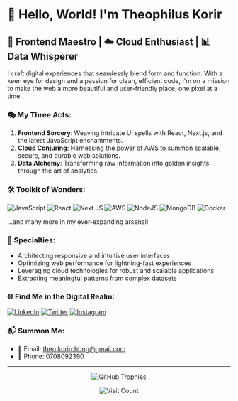 # 👋 Hello, World! I'm Theophilus Korir

## 🚀 Frontend Maestro | ☁️ Cloud Enthusiast | 📊 Data Whisperer

I craft digital experiences that seamlessly blend form and function. With a keen eye for design and a passion for clean, efficient code, I'm on a mission to make the web a more beautiful and user-friendly place, one pixel at a time.

### 🎭 My Three Acts:

1. **Frontend Sorcery**: Weaving intricate UI spells with React, Next.js, and the latest JavaScript enchantments.
2. **Cloud Conjuring**: Harnessing the power of AWS to summon scalable, secure, and durable web solutions.
3. **Data Alchemy**: Transforming raw information into golden insights through the art of analytics.

### 🛠️ Toolkit of Wonders:

![JavaScript](https://img.shields.io/badge/javascript-%23323330.svg?style=for-the-badge&logo=javascript&logoColor=%23F7DF1E)
![React](https://img.shields.io/badge/react-%2320232a.svg?style=for-the-badge&logo=react&logoColor=%2361DAFB)
![Next JS](https://img.shields.io/badge/Next-black?style=for-the-badge&logo=next.js&logoColor=white)
![AWS](https://img.shields.io/badge/AWS-%23FF9900.svg?style=for-the-badge&logo=amazon-aws&logoColor=white)
![NodeJS](https://img.shields.io/badge/node.js-6DA55F?style=for-the-badge&logo=node.js&logoColor=white)
![MongoDB](https://img.shields.io/badge/MongoDB-%234ea94b.svg?style=for-the-badge&logo=mongodb&logoColor=white)
![Docker](https://img.shields.io/badge/docker-%230db7ed.svg?style=for-the-badge&logo=docker&logoColor=white)

...and many more in my ever-expanding arsenal!

### 🌟 Specialties:

- Architecting responsive and intuitive user interfaces
- Optimizing web performance for lightning-fast experiences
- Leveraging cloud technologies for robust and scalable applications
- Extracting meaningful patterns from complex datasets

### 🌐 Find Me in the Digital Realm:

[![LinkedIn](https://img.shields.io/badge/LinkedIn-%230077B5.svg?logo=linkedin&logoColor=white)](https://linkedin.com/in/Theophilus-Korir)
[![Twitter](https://img.shields.io/badge/Twitter-%231DA1F2.svg?logo=Twitter&logoColor=white)](https://twitter.com/theo_korir)
[![Instagram](https://img.shields.io/badge/Instagram-%23E4405F.svg?logo=Instagram&logoColor=white)](https://www.instagram.com/_ftkorir/)

### 📬 Summon Me:

- 📧 Email: theo.korirchbng@gmail.com
- 📱 Phone: 0708092390

---

<p align="center">
  <img src="https://github-profile-trophy.vercel.app/?username=theo-matross&theme=radical&no-frame=false&no-bg=true&margin-w=4" alt="GitHub Trophies">
</p>

<p align="center">
  <img src="https://visitcount.itsvg.in/api?id=theo-matross&icon=0&color=0" alt="Visit Count">
</p>

<!-- Crafted with ❤️ and a sprinkle of digital stardust -->
